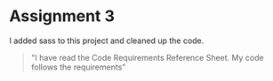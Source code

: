 # Assignment 3
I added sass to this project and cleaned up the code.

>"I have read the Code Requirements
Reference Sheet. My code follows the requirements"
